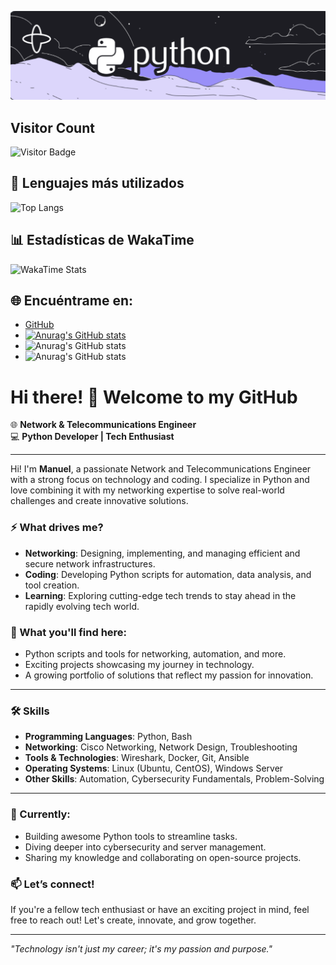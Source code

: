 ![Banner](python-banner.png)
## Visitor Count
![Visitor Badge](https://visitor-badge.glitch.me/badge?page_id=ManuelGoico21.LifeDev)
## 🚀 Lenguajes más utilizados
![Top Langs](https://github-readme-stats.vercel.app/api/top-langs/?username=ManuelGoico21&layout=compact)
## 📊 Estadísticas de WakaTime
![WakaTime Stats](https://github-readme-stats.vercel.app/api/wakatime?username=ManuelGoico21)
## 🌐 Encuéntrame en:
- [GitHub](https://github.com/ManuelGoico21)
- [![Anurag's GitHub stats](https://github-readme-stats.vercel.app/api?ManuelGoico21=anuraghazra)](https://github.com/anuraghazra/github-readme-stats)
- ![Anurag's GitHub stats](https://github-readme-stats.vercel.app/api?ManuelGoico21=anuraghazra&show_icons=true)
- ![Anurag's GitHub stats](https://github-readme-stats.vercel.app/api?ManuelGoico21=anuraghazra&show_icons=true&theme=radical)
 
# Hi there! 👋 Welcome to my GitHub

🌐 **Network & Telecommunications Engineer**  
💻 **Python Developer | Tech Enthusiast**  

---

Hi! I'm **Manuel**, a passionate Network and Telecommunications Engineer with a strong focus on technology and coding. I specialize in Python and love combining it with my networking expertise to solve real-world challenges and create innovative solutions.

### ⚡ What drives me?
- **Networking**: Designing, implementing, and managing efficient and secure network infrastructures.
- **Coding**: Developing Python scripts for automation, data analysis, and tool creation.
- **Learning**: Exploring cutting-edge tech trends to stay ahead in the rapidly evolving tech world.

### 📌 What you'll find here:
- Python scripts and tools for networking, automation, and more.
- Exciting projects showcasing my journey in technology.
- A growing portfolio of solutions that reflect my passion for innovation.

---

### 🛠️ Skills
- **Programming Languages**: Python, Bash  
- **Networking**: Cisco Networking, Network Design, Troubleshooting  
- **Tools & Technologies**: Wireshark, Docker, Git, Ansible  
- **Operating Systems**: Linux (Ubuntu, CentOS), Windows Server  
- **Other Skills**: Automation, Cybersecurity Fundamentals, Problem-Solving  

---

### 🌱 Currently:
- Building awesome Python tools to streamline tasks.
- Diving deeper into cybersecurity and server management.
- Sharing my knowledge and collaborating on open-source projects.

### 📫 Let’s connect!
If you're a fellow tech enthusiast or have an exciting project in mind, feel free to reach out! Let's create, innovate, and grow together.

---

_"Technology isn't just my career; it's my passion and purpose."_
